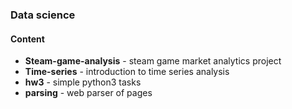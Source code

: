 ### Data science

#### Content
* **Steam-game-analysis** - steam game market analytics project
* **Time-series** - introduction to time series analysis
* **hw3** - simple python3 tasks
* **parsing** - web parser of pages
